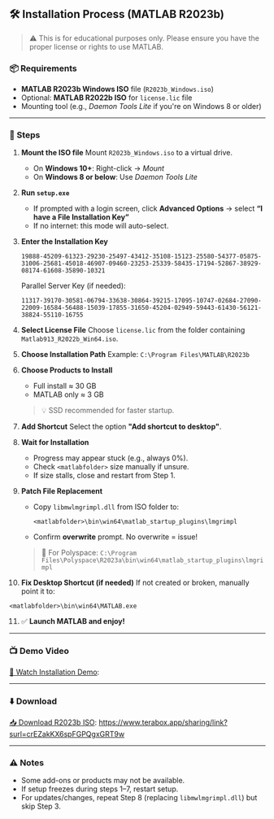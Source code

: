 ## 🛠️ Installation Process (MATLAB R2023b)

> ⚠️ This is for educational purposes only. Please ensure you have the proper license or rights to use MATLAB.

### 📦 Requirements

* **MATLAB R2023b Windows ISO** file (`R2023b_Windows.iso`)
* Optional: **MATLAB R2022b ISO** for `license.lic` file
* Mounting tool (e.g., *Daemon Tools Lite* if you're on Windows 8 or older)

---

### 🔧 Steps

1. **Mount the ISO file**
   Mount `R2023b_Windows.iso` to a virtual drive.

   * On **Windows 10+**: Right-click → *Mount*
   * On **Windows 8 or below**: Use *Daemon Tools Lite*

2. **Run `setup.exe`**

   * If prompted with a login screen, click **Advanced Options** → select **“I have a File Installation Key”**
   * If no internet: this mode will auto-select.

3. **Enter the Installation Key**

   ```
   19888-45209-61323-29230-25497-43412-35108-15123-25580-54377-05875-31006-25681-45018-46907-09460-23253-25339-58435-17194-52867-38929-08174-61608-35890-10321
   ```

   Parallel Server Key (if needed):

   ```
   11317-39170-30581-06794-33638-30864-39215-17095-10747-02684-27090-22009-16584-56488-15039-17855-31650-45204-02949-59443-61430-56121-38824-55110-16755
   ```

4. **Select License File**
   Choose `license.lic` from the folder containing `Matlab913_R2022b_Win64.iso`.

5. **Choose Installation Path**
   Example: `C:\Program Files\MATLAB\R2023b`

6. **Choose Products to Install**

   * Full install ≈ 30 GB
   * MATLAB only ≈ 3 GB

   > 💡 SSD recommended for faster startup.

7. **Add Shortcut**
   Select the option **"Add shortcut to desktop"**.

8. **Wait for Installation**

   * Progress may appear stuck (e.g., always 0%).
   * Check `<matlabfolder>` size manually if unsure.
   * If size stalls, close and restart from Step 1.

9. **Patch File Replacement**

   * Copy `libmwlmgrimpl.dll` from ISO folder to:

     ```
     <matlabfolder>\bin\win64\matlab_startup_plugins\lmgrimpl
     ```

   * Confirm **overwrite** prompt. No overwrite = issue!

   > 🔁 For Polyspace:
   > `C:\Program Files\Polyspace\R2023a\bin\win64\matlab_startup_plugins\lmgrimpl`

10. **Fix Desktop Shortcut (if needed)**
    If not created or broken, manually point it to:

```
<matlabfolder>\bin\win64\MATLAB.exe
```

11. ✅ **Launch MATLAB and enjoy!**

---

### 📺 Demo Video

[🔗 Watch Installation Demo](#): 

---

### ⬇️ Download

[📥 Download R2023b ISO](#): https://www.terabox.app/sharing/link?surl=crEZakKX6spFGPQgxGRT9w

---

### ⚠️ Notes

* Some add-ons or products may not be available.
* If setup freezes during steps 1–7, restart setup.
* For updates/changes, repeat Step 8 (replacing `libmwlmgrimpl.dll`) but skip Step 3.

